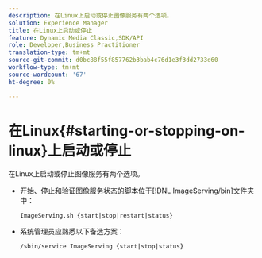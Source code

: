 ```yaml
---
description: 在Linux上启动或停止图像服务有两个选项。
solution: Experience Manager
title: 在Linux上启动或停止
feature: Dynamic Media Classic,SDK/API
role: Developer,Business Practitioner
translation-type: tm+mt
source-git-commit: d0bc88f55f857762b3bab4c76d1e3f3dd2733d60
workflow-type: tm+mt
source-wordcount: '67'
ht-degree: 0%

---
```



# 在Linux{#starting-or-stopping-on-linux}上启动或停止

在Linux上启动或停止图像服务有两个选项。

* 开始、停止和验证图像服务状态的脚本位于[!DNL ImageServing/bin]文件夹中：

   `ImageServing.sh {start|stop|restart|status}`
* 系统管理员应熟悉以下备选方案：

   `/sbin/service ImageServing {start|stop|status}`
